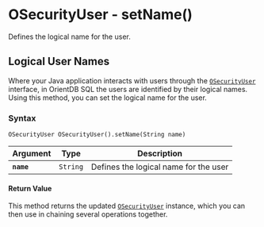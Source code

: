 
# OSecurityUser - setName()

Defines the logical name for the user.

## Logical User Names

Where your Java application interacts with users through the [`OSecurityUser`](../OSecurityUser.md) interface, in OrientDB SQL the users are identified by their logical names.  Using this method, you can set the logical name for the user.

### Syntax

```
OSecurityUser OSecurityUser().setName(String name)
```

| Argument | Type | Description |
|---|---|---|
| **`name`** | `String` | Defines the logical name for the user |

#### Return Value

This method returns the updated [`OSecurityUser`](../OSecurityUser.md) instance, which you can then use in chaining several operations together.

